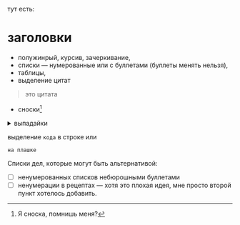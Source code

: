 тут есть:
# заголовки
* полужинрый, курсив, зачеркивание,
* списки — нумерованные или с буллетами (буллеты менять нельзя),
* таблицы,
* выделение цитат
> это цитата
* сноски[^1] 
<details>
<summary>выпадайки</summary>
Кто вы такие? Я вас не звал, закройте меня.
</details>

выделение `кода` в строке или
```
на плашке
```
Списки дел, которые могут быть альтернативой: 
* [ ] ненумерованных списков небюрошными буллетами 
* [ ] ненумерации в рецептах — хотя это плохая идея, мне просто второй пункт хотелось добавить.

[^1]: Я сноска, помнишь меня?
